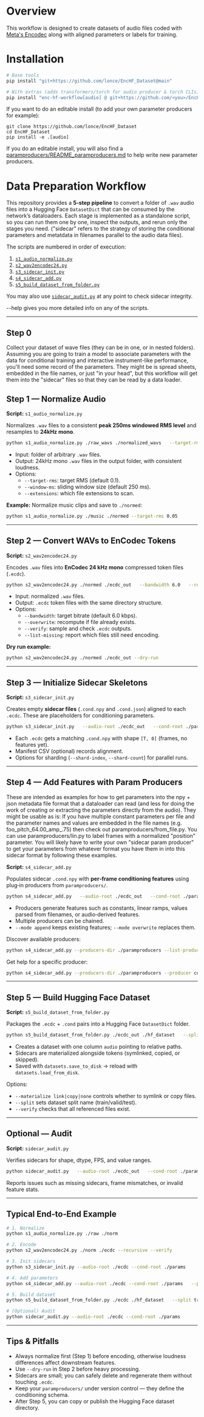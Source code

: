 # Overview

This workflow is designed to create datasets of audio files coded with [Meta's Encodec](https://github.com/facebookresearch/encodec) along with aligned parameters or labels for training. 

# Installation

```bash
# Base tools
pip install "git+https://github.com/lonce/EncHF_Dataset@main"

# With extras (adds transformers/torch for audio producer & torch CLIs)
pip install "enc-hf-workflow[audio] @ git+https://github.com/<you>/EncHF_Dataset@main"
```
If you want to do an editable install (to add your own parameter producers for example):
```
git clone https://github.com/lonce/EncHF_Dataset
cd EncHF_Dataset
pip install -e .[audio]
```
If you do an editable install, you will also find a [paramproducers/README_paramproducers.md](paramproducers/README_paramproducers.md) to help write new parameter producers.
# Data Preparation Workflow

This repository provides a **5‑step pipeline** to convert a folder of `.wav` audio files into a Hugging Face `DatasetDict` that can be consumed by the network’s dataloaders. Each stage is implemented as a standalone script, so you can run them one by one, inspect the outputs, and rerun only the stages you need. ("sidecar" refers to the strategy of storing the conditional parameters and metatdata in filenames parallel to the audio data files).

The scripts are numbered in order of execution:

1. [`s1_audio_normalize.py`](./workflow/1_audio_normalize.py)  
2. [`s2_wav2encodec24.py`](./workflow/2_wav2encodec24.py)  
3. [`s3_sidecar_init.py`](./workflow/3_sidecar_init.py)  
4. [`s4_sidecar_add.py`](./workflow/4_sidecar_add.py)  
5. [`s5_build_dataset_from_folder.py`](./workflow/5_build_dataset_from_folder.py)  

You may also use [`sidecar_audit.py`](./workflow/sidecar_audit.py) at any point to check sidecar integrity. 

--help gives you more detailed info on any of the scripts.

---

## Step 0

Collect your dataset of wave files (they can be in one, or in nested folders). Assuming you are going to train a model to associate parameters with the data for conditional training and interactive instrument-like performance, you'll need some record of the parameters. They might be is spread sheets, embedded in the file names, or just "in your head", but this workflow will get them into the "sidecar" files so that they can be read by a data loader. 

## Step 1 — Normalize Audio

**Script:** `s1_audio_normalize.py`

Normalizes `.wav` files to a consistent **peak 250ms windowed RMS level** and resamples to **24kHz mono**.

```bash
python s1_audio_normalize.py ./raw_wavs ./normalized_wavs   --target-rms 0.15   --window-ms 250
```

- Input: folder of arbitrary `.wav` files.  
- Output: 24kHz mono `.wav` files in the output folder, with consistent loudness.  
- Options:  
  - `--target-rms`: target RMS (default 0.1).  
  - `--window-ms`: sliding window size (default 250 ms).  
  - `--extensions`: which file extensions to scan.

**Example:** Normalize music clips and save to `./normed`:

```bash
python s1_audio_normalize.py ./music ./normed --target-rms 0.05
```

---

## Step 2 — Convert WAVs to EnCodec Tokens

**Script:** `s2_wav2encodec24.py`

Encodes `.wav` files into **EnCodec 24 kHz mono** compressed token files (`.ecdc`).

```bash
python s2_wav2encodec24.py ./normed ./ecdc_out   --bandwidth 6.0   --recursive   --verify
```

- Input: normalized `.wav` files.  
- Output: `.ecdc` token files with the same directory structure.  
- Options:  
  - `--bandwidth`: target bitrate (default 6.0 kbps).  
  - `--overwrite`: recompute if file already exists.  
  - `--verify`: sample and check `.ecdc` outputs.  
  - `--list-missing`: report which files still need encoding.

**Dry run example:**

```bash
python s2_wav2encodec24.py ./normed ./ecdc_out --dry-run
```

---

## Step 3 — Initialize Sidecar Skeletons

**Script:** `s3_sidecar_init.py`

Creates empty **sidecar files** (`.cond.npy` and `.cond.json`) aligned to each `.ecdc`. These are placeholders for conditioning parameters.

```bash
python s3_sidecar_init.py   --audio-root ./ecdc_out   --cond-root ./params   --manifest-csv ./manifest.csv
```

- Each `.ecdc` gets a matching `.cond.npy` with shape `[T, 0]` (frames, no features yet).  
- Manifest CSV (optional) records alignment.  
- Options for sharding (`--shard-index`, `--shard-count`) for parallel runs.

---

## Step 4 — Add Features with Param Producers

These are intended as examples for how to get parameters into the npy + json metadata file format that a dataloader can read (and less for doing the work of creating or extracting the parameters directly from the audio). They might be usable as is: If you have multiple constant parameters per file and the parameter names and values are embedded in the file names (e.g. foo\_pitch\_64.00_amp\_.75) then check out paramproducers/from_file.py. You can use paramproducers/lin.py to label frames with a normalized "position" parameter. You will likely have to write your own "sidecar param producer" to get your parameters from whatever format you have them in into this sidecar format by following these examples. 

**Script:** `s4_sidecar_add.py`

Populates sidecar `.cond.npy` with **per‑frame conditioning features** using plug‑in producers from `paramproducers/`.

```bash
python s4_sidecar_add.py   --audio-root ./ecdc_out   --cond-root ./params   --producers-dir ./paramproducers   --producer const --producer lin   --const scene_id=7   --lin gain=0:1   --mode append --create-missing
```

- Producers generate features such as constants, linear ramps, values parsed from filenames, or audio‑derived features.  
- Multiple producers can be chained.  
- `--mode append` keeps existing features; `--mode overwrite` replaces them.

Discover available producers:

```bash
python s4_sidecar_add.py --producers-dir ./paramproducers --list-producers
```

Get help for a specific producer:

```bash
python s4_sidecar_add.py --producers-dir ./paramproducers --producer const --help
```

---

## Step 5 — Build Hugging Face Dataset

**Script:** `s5_build_dataset_from_folder.py`

Packages the `.ecdc` + `.cond` pairs into a Hugging Face `DatasetDict` folder.

```bash
python s5_build_dataset_from_folder.py ./ecdc_out ./hf_dataset   --split train   --tokens-subdir tokens   --materialize link   --verify
```

- Creates a dataset with one column `audio` pointing to relative paths.  
- Sidecars are materialized alongside tokens (symlinked, copied, or skipped).  
- Saved with `datasets.save_to_disk` → reload with `datasets.load_from_disk`.

Options:  
- `--materialize link|copy|none` controls whether to symlink or copy files.  
- `--split` sets dataset split name (train/valid/test).  
- `--verify` checks that all referenced files exist.

---

## Optional — Audit

**Script:** `sidecar_audit.py`

Verifies sidecars for shape, dtype, FPS, and value ranges.

```bash
python sidecar_audit.py   --audio-root ./ecdc_out   --cond-root ./params   --expect-fps 75   --expect-dtype float16   --require tempo,bpm,key   --verify-ranges
```

Reports issues such as missing sidecars, frame mismatches, or invalid feature stats.

---

## Typical End‑to‑End Example

```bash
# 1. Normalize
python s1_audio_normalize.py ./raw ./norm

# 2. Encode
python s2_wav2encodec24.py ./norm ./ecdc --recursive --verify

# 3. Init sidecars
python s3_sidecar_init.py --audio-root ./ecdc --cond-root ./params

# 4. Add parameters
python s4_sidecar_add.py --audio-root ./ecdc --cond-root ./params   --producers-dir ./paramproducers --producer from_filename   --from-filename --filename-regex '_(?P<name>\w+)_(?P<value>-?\d+(\.\d+)?)'

# 5. Build dataset
python s5_build_dataset_from_folder.py ./ecdc ./hf_dataset   --split train --materialize link --verify

# (Optional) Audit
python sidecar_audit.py --audio-root ./ecdc --cond-root ./params
```

---

## Tips & Pitfalls

- Always normalize first (Step 1) before encoding, otherwise loudness differences affect downstream features.  
- Use `--dry-run` in Step 2 before heavy processing.  
- Sidecars are small; you can safely delete and regenerate them without touching `.ecdc`.  
- Keep your `paramproducers/` under version control — they define the conditioning schema.  
- After Step 5, you can copy or publish the Hugging Face dataset directory.

